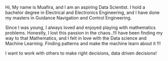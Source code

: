 Hi, My name is Muafira, and I am an aspiring Data Scientist. I hold a bachelor degree in Electrical and Electronics Engineering, 
and I have done my masters in Guidance Navigation and Control Engineering. 

Since I was young, I always loved and enjoyed playing with mathematics problems. Honestly, I lost this passion in the chaos..!!I have been finding my way to that Mathematics, and I felt in love with the Data science and Machine Learning. Finding patterns and make the machine learn about it !!! 

I want to work with others to make right decisions, data driven decisions! 


<!---
MuafiraThasni/MuafiraThasni is a ✨ special ✨ repository because its `README.md` (this file) appears on your GitHub profile.
You can click the Preview link to take a look at your changes.
--->
